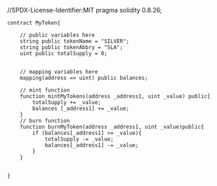 


//SPDX-License-Identifier:MIT
pragma solidity 0.8.26;

    contract MyToken{
        
        // public variables here
        string public tokenName = "SILVER";
        string public tokenAbbry = "SLA";
        uint public totalSupply = 0;
    
        
        // mapping variables here
        mapping(address => uint) public balances;
        
        // mint function 
        function mintMyTokens(address _address1, uint _value) public{
            totalSupply += _value;
            balances [_address1] += _value;
        }
        // burn function
        function burnMyToken(address _address1, uint _value)public{
            if (balances[_address1] >= _value){
                totalSupply -= _value;
                balances[_address1] -= _value;
            }
        }
   
   
    } 

    
        
    
